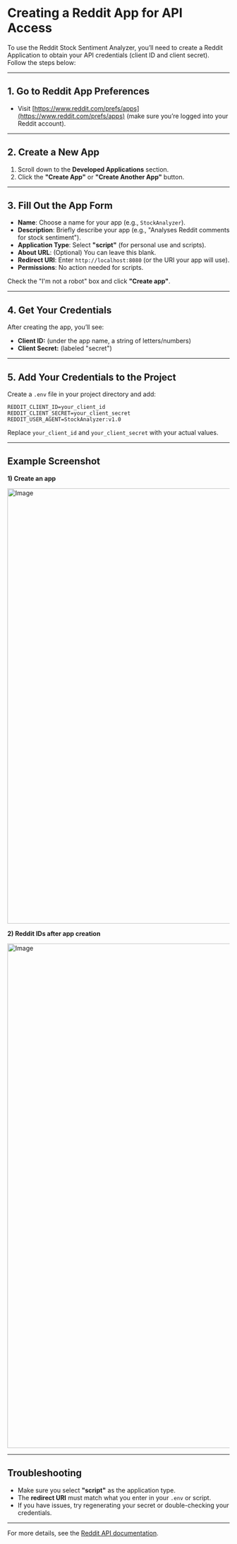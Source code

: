 # Creating a Reddit App for API Access

To use the Reddit Stock Sentiment Analyzer, you’ll need to create a Reddit Application to obtain your API credentials (client ID and client secret). Follow the steps below:

---

## 1. Go to Reddit App Preferences

- Visit [https://www.reddit.com/prefs/apps](https://www.reddit.com/prefs/apps) (make sure you’re logged into your Reddit account).

---

## 2. Create a New App

1. Scroll down to the **Developed Applications** section.
2. Click the **"Create App"** or **"Create Another App"** button.

---

## 3. Fill Out the App Form

- **Name**: Choose a name for your app (e.g., `StockAnalyzer`).
- **Description**: Briefly describe your app (e.g., "Analyses Reddit comments for stock sentiment").
- **Application Type**: Select **"script"** (for personal use and scripts).
- **About URL**: (Optional) You can leave this blank.
- **Redirect URI**: Enter `http://localhost:8080` (or the URI your app will use).
- **Permissions**: No action needed for scripts.

Check the "I'm not a robot" box and click **"Create app"**.

---

## 4. Get Your Credentials

After creating the app, you’ll see:
- **Client ID:** (under the app name, a string of letters/numbers)
- **Client Secret:** (labeled "secret")

---

## 5. Add Your Credentials to the Project

Create a `.env` file in your project directory and add:

```
REDDIT_CLIENT_ID=your_client_id
REDDIT_CLIENT_SECRET=your_client_secret
REDDIT_USER_AGENT=StockAnalyzer:v1.0
```

Replace `your_client_id` and `your_client_secret` with your actual values.

---

## Example Screenshot
**1) Create an app** 

<img width="1682" height="986" alt="Image" src="https://github.com/user-attachments/assets/d9ce64a8-4e76-4de2-8d71-51bb4c057950" />

**2) Reddit IDs after app creation**

<img width="2171" height="1143" alt="Image" src="https://github.com/user-attachments/assets/e4fb3ece-42cb-40f1-aaaf-1671f99f3f1d" />

---

## Troubleshooting

- Make sure you select **"script"** as the application type.
- The **redirect URI** must match what you enter in your `.env` or script.
- If you have issues, try regenerating your secret or double-checking your credentials.

---

For more details, see the [Reddit API documentation](https://github.com/reddit-archive/reddit/wiki/OAuth2).
